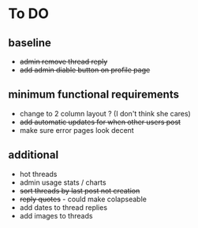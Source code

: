 # To DO
## baseline
- ~~admin remove thread reply~~
- ~~add admin diable button on profile page~~

## minimum functional requirements
- change to 2 column layout ? (I don't think she cares)
- ~~add automatic updates for when other users post~~
- make sure error pages look decent

## additional
- hot threads
- admin usage stats / charts
- ~~sort threads by last post not creation~~
- ~~reply quotes~~ - could make colapseable
- add dates to thread replies
- add images to threads
